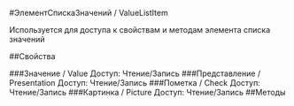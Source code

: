
#ЭлементСпискаЗначений / ValueListItem

    
    
Используется для доступа к свойствам и методам элемента списка значений


  
  
##Свойства
    
###Значение / Value
Доступ: Чтение/Запись
###Представление / Presentation
Доступ: Чтение/Запись
###Пометка / Check
Доступ: Чтение/Запись
###Картинка / Picture
Доступ: Чтение/Запись
##Методы
    